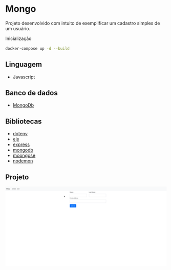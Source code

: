 # Mongo

Projeto desenvolvido com intuito de exemplificar um cadastro simples de um usuário.


Inicialização
```bash
docker-compose up -d --build
```

## Linguagem

* Javascript

## Banco de dados
* [MongoDb](https://www.mongodb.com/cloud/atlas/lp/try2?utm_content=rlsavisitor&utm_source=google&utm_campaign=gs_americas_rlsamultirest_search_core_brand_atlas_desktop_rlsa&utm_term=mongodb&utm_medium=cpc_paid_search&utm_ad=e&utm_ad_campaign_id=14412646314&adgroup=131761122172&gclid=Cj0KCQjw06OTBhC_ARIsAAU1yOWO7g2Cw2aucRs9MzuWBWRnzuTouieskdxWam0sRYCG96UBrHxqC0MaAp01EALw_wcB)

## Bibliotecas
* [dotenv](https://www.npmjs.com/package/dotenv)
* [ejs](https://www.npmjs.com/package/ejs)
* [express](https://www.npmjs.com/package/express)
* [mongodb](https://www.npmjs.com/package/mongodb)
* [moongose](https://www.npmjs.com/package/moongose)
* [nodemon](https://www.npmjs.com/package/nodemon)

## Projeto
![](App.gif)
